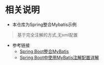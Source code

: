# 相关说明
- 本仓库为Spring整合Mybatis示例
> 基于完全注解的方式,无xml配置
- 参考链接 
    - [Spring Boot整合MyBatis](http://blog.didispace.com/springbootmybatis/)
    - [Spring Boot中使用MyBatis注解配置详解](http://blog.didispace.com/mybatisinfo/)